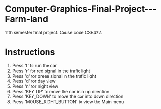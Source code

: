 # Computer-Graphics-Final-Project---Farm-land
11th semester final project. Couse code CSE422.
# Instructions

1. Press 't' to run the car
2. Press 'r' for red signal in the trafic light
3. Press 'g' for green signal in the trafic light
4. Press 'd' for day view
5. Press 'n' for night view
6. Press 'KEY_UP' to move the car into up direction
7. Press 'KEY_DOWN' to move the car into down direction
8. Press 'MOUSE_RIGHT_BUTTON' to view the Main menu
